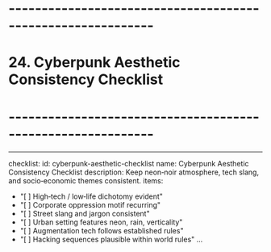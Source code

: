 # ------------------------------------------------------------

# 24. Cyberpunk Aesthetic Consistency Checklist

# ------------------------------------------------------------

---

checklist:
id: cyberpunk-aesthetic-checklist
name: Cyberpunk Aesthetic Consistency Checklist
description: Keep neon‑noir atmosphere, tech slang, and socio‑economic themes consistent.
items:

- "[ ] High‑tech / low‑life dichotomy evident"
- "[ ] Corporate oppression motif recurring"
- "[ ] Street slang and jargon consistent"
- "[ ] Urban setting features neon, rain, verticality"
- "[ ] Augmentation tech follows established rules"
- "[ ] Hacking sequences plausible within world rules"
  ...

